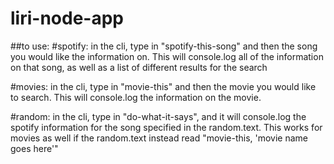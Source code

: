 # liri-node-app

##to use: 
#spotify: in the cli, type in "spotify-this-song" and then the song you would like the information on. This will console.log all of the information on that song, as well as a list of different results for the search

#movies: in the cli, type in "movie-this" and then the movie you would like to search. This will console.log the information on the movie.

#random: in the cli, type in "do-what-it-says", and it will console.log the spotify information for the song specified in the random.text. This works for movies as well if the random.text instead read "movie-this, 'movie name goes here'"